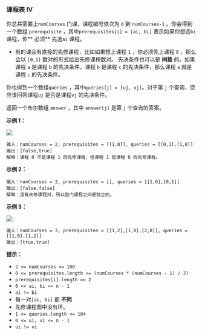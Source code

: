 ### 课程表 IV ###
你总共需要上`numCourses` 门课，课程编号依次为 `0` 到 `numCourses-1` 。你会得到一个数组 `prerequisite` ，其中`prerequisites[i] = [ai, bi]` 表示如果你想选`bi` 课程，你** 必须** 先选`ai` 课程。

* 有的课会有直接的先修课程，比如如果想上课程 `1` ，你必须先上课程 `0` ，那么会以 `[0,1]` 数对的形式给出先修课程数对。
先决条件也可以是 **间接** 的。如果课程 `a` 是课程 `b` 的先决条件，课程 `b` 是课程 `c` 的先决条件，那么课程 `a` 就是课程 `c` 的先决条件。

你也得到一个数组`queries` ，其中`queries[j] = [uj, vj]`。对于第 `j` 个查询，您应该回答课程`uj` 是否是课程`vj` 的先决条件。

返回一个布尔数组 `answer` ，其中 `answer[j]` 是第 `j` 个查询的答案。



**示例 1：**

![](https://assets.leetcode.com/uploads/2021/05/01/courses4-1-graph.jpg)

```
输入：numCourses = 2, prerequisites = [[1,0]], queries = [[0,1],[1,0]]
输出：[false,true]
解释：课程 0 不是课程 1 的先修课程，但课程 1 是课程 0 的先修课程。
```

**示例 2：**

```
输入：numCourses = 2, prerequisites = [], queries = [[1,0],[0,1]]
输出：[false,false]
解释：没有先修课程对，所以每门课程之间是独立的。
```

**示例 3：**

![](https://assets.leetcode.com/uploads/2021/05/01/courses4-3-graph.jpg)

```
输入：numCourses = 3, prerequisites = [[1,2],[1,0],[2,0]], queries = [[1,0],[1,2]]
输出：[true,true]
```



**提示：**



* `2 <= numCourses <= 100`
* `0 <= prerequisites.length <= (numCourses * (numCourses - 1) / 2)`
* `prerequisites[i].length == 2`
* `0 <= ai, bi <= n - 1`
* `ai != bi`
* 每一对`[ai, bi]` 都 **不同**
* 先修课程图中没有环。
* `1 <= queries.length <= 104`
* `0 <= ui, vi <= n - 1`
* `ui != vi`

